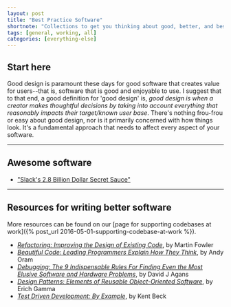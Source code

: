 ```yaml
---
layout: post
title: "Best Practice Software"
shortnote: "Collections to get you thinking about good, better, and best-around."
tags: [general, working, all]
categories: [everything-else]
---
```


## Start here

Good design is paramount these days for good software that creates value for users--that is, software that is good and enjoyable to use. I suggest that to that end, a good definition for 'good design' is, *good design is when a creator makes thoughtful decisions by taking into account everything that reasonably impacts their target/known user base*. There's nothing frou-frou or easy about good design, nor is it primarily concerned with how things look. It's a fundamental approach that needs to affect every aspect of your software.

<hr>

## Awesome software

* ["Slack's 2.8 Billion Dollar Secret Sauce"](https://medium.com/@awilkinson/slack-s-2-8-billion-dollar-secret-sauce-5c5ec7117908#.kx1zffnv8)

<hr>

## Resources for writing better software
More resources can be found on our [page for supporting codebases at work]({% post_url 2016-05-01-supporting-codebase-at-work %}).

* *[Refactoring: Improving the Design of Existing Code](https://www.amazon.com/Refactoring-Improving-Design-Existing-Code/dp/0201485672/ref=as_li_ss_tl?ie=UTF8&linkCode=ll1&tag=eejs-20&linkId=503f5f6539e7c33836f1f848b424295f)*, by Martin Fowler
* *[Beautiful Code: Leading Programmers Explain How They Think](https://www.amazon.com/Beautiful-Code-Leading-Programmers-Practice/dp/0596510047/ref=as_li_ss_tl?ie=UTF8&linkCode=ll1&tag=eejs-20&linkId=9584716c6027fccff9c12e866f3353a2)*, by Andy Oram
* *[Debugging: The 9 Indispensable Rules For Finding Even the Most Elusive Software and Hardware Problems](https://www.amazon.com/gp/product/0814474578/ref=as_li_ss_tl?ie=UTF8&linkCode=ll1&tag=eejs-20&linkId=7c11d9e624328bb8242dc11e9c73e0d7)*, by David J Agans
* *[Design Patterns: Elements of Reusable Object-Oriented Software](https://www.amazon.com/Design-Patterns-Elements-Reusable-Object-Oriented/dp/0201633612/ref=as_li_ss_tl?ie=UTF8&dpID=51szD9HC9pL&dpSrc=sims&preST=_AC_UL160_SR127%2C160_&refRID=1M5H8SBQF96ZHXYV1RQ2&linkCode=ll1&tag=eejs-20&linkId=530b7fcb4f0e734b7952559730673cae)*, by Erich Gamma
* *[Test Driven Development: By Example](https://www.amazon.com/Test-Driven-Development-By-Example/dp/0321146530/ref=as_li_ss_tl?ie=UTF8&linkCode=ll1&tag=eejs-20&linkId=4bdd44ebc587c423a1986285edd66e2c)*, by Kent Beck
